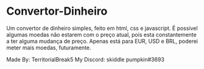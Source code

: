 # Convertor-Dinheiro

Um convertor de dinheiro simples, feito em html, css e javascript.
É possivel algumas moedas não estarem com o preço atual, pois esta constantemente a ter alguma mudança de preço.
Apenas está para EUR, USD e BRL, poderei meter mais moedas, futuramente.



Made By: TerritorialBreak5
My Discord: skiddle pumpkin#3693
